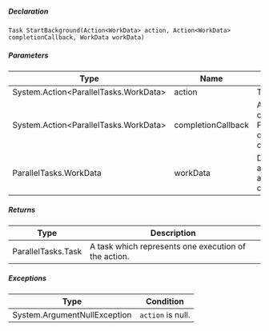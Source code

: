 ##### Declaration

```
Task StartBackground(Action<WorkData> action, Action<WorkData> completionCallback, WorkData workData)
```

##### Parameters

| Type | Name | Description |
| --- | --- | --- |
| System.Action<ParallelTasks.WorkData\> | action | The work to execute. |
| System.Action<ParallelTasks.WorkData\> | completionCallback | A method which will be called in Parallel.RunCallbacks() once this task has completed. |
| ParallelTasks.WorkData | workData | Data to be passed along both the work and the completion callback. |

##### Returns

| Type | Description |
| --- | --- |
| ParallelTasks.Task | A task which represents one execution of the action. |

##### Exceptions

| Type | Condition |
| --- | --- |
| System.ArgumentNullException | `action` is null. |